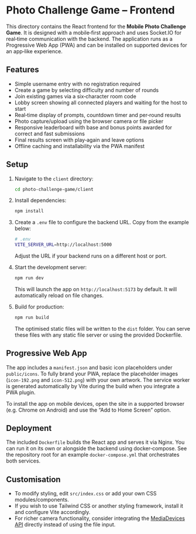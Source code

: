 # Photo Challenge Game – Frontend

This directory contains the React frontend for the **Mobile Photo Challenge Game**. It is designed with a mobile‑first approach and uses Socket.IO for real‑time communication with the backend. The application runs as a Progressive Web App (PWA) and can be installed on supported devices for an app‑like experience.

## Features

* Simple username entry with no registration required
* Create a game by selecting difficulty and number of rounds
* Join existing games via a six‑character room code
* Lobby screen showing all connected players and waiting for the host to start
* Real‑time display of prompts, countdown timer and per‑round results
* Photo capture/upload using the browser camera or file picker
* Responsive leaderboard with base and bonus points awarded for correct and fast submissions
* Final results screen with play‑again and leave options
* Offline caching and installability via the PWA manifest

## Setup

1. Navigate to the `client` directory:

   ```bash
   cd photo-challenge-game/client
   ```

2. Install dependencies:

   ```bash
   npm install
   ```

3. Create a `.env` file to configure the backend URL. Copy from the example below:

   ```bash
   # .env
   VITE_SERVER_URL=http://localhost:5000
   ```

   Adjust the URL if your backend runs on a different host or port.

4. Start the development server:

   ```bash
   npm run dev
   ```

   This will launch the app on `http://localhost:5173` by default. It will automatically reload on file changes.

5. Build for production:

   ```bash
   npm run build
   ```

   The optimised static files will be written to the `dist` folder. You can serve these files with any static file server or using the provided Dockerfile.

## Progressive Web App

The app includes a `manifest.json` and basic icon placeholders under `public/icons`. To fully brand your PWA, replace the placeholder images (`icon-192.png` and `icon-512.png`) with your own artwork. The service worker is generated automatically by Vite during the build when you integrate a PWA plugin.

To install the app on mobile devices, open the site in a supported browser (e.g. Chrome on Android) and use the “Add to Home Screen” option.

## Deployment

The included `Dockerfile` builds the React app and serves it via Nginx. You can run it on its own or alongside the backend using docker‑compose. See the repository root for an example `docker-compose.yml` that orchestrates both services.

## Customisation

* To modify styling, edit `src/index.css` or add your own CSS modules/components.
* If you wish to use Tailwind CSS or another styling framework, install it and configure Vite accordingly.
* For richer camera functionality, consider integrating the [MediaDevices API](https://developer.mozilla.org/en-US/docs/Web/API/MediaDevices/getUserMedia) directly instead of using the file input.